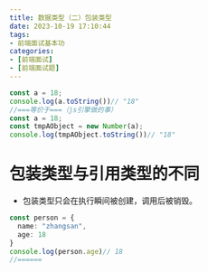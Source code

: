 ```yaml
---
title: 数据类型（二）包装类型
date: 2023-10-19 17:10:44
tags:
- 前端面试基本功
categories:
- [前端面试]
- [前端面试题]
---
```


```ts
const a = 18;
console.log(a.toString())// "18"
//===等价于===（js引擎做的事）
const a = 18;
const tmpAObject = new Number(a);
console.log(tmpAObject.toString())// "18"
```

# 包装类型与引用类型的不同

* 包装类型只会在执行瞬间被创建，调用后被销毁。

```ts
const person = {
  name: "zhangsan",
  age: 18
}
console.log(person.age)// 18
//======

```